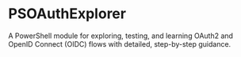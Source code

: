 # PSOAuthExplorer
A PowerShell module for exploring, testing, and learning OAuth2 and OpenID Connect (OIDC) flows with detailed, step-by-step guidance.
